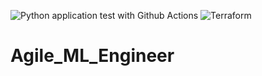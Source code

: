 ![Python application test with Github Actions](https://github.com/rrm86/Agile_ML_Engineer/workflows/Python%20application%20test%20with%20Github%20Actions/badge.svg)
![Terraform](https://github.com/rrm86/Agile_ML_Engineer/workflows/Terraform/badge.svg?branch=terraform)
# Agile_ML_Engineer
